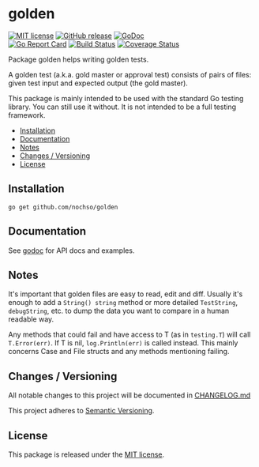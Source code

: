 golden
======

[![MIT license](https://img.shields.io/badge/license-MIT-blue.svg)](LICENSE)
[![GitHub release](https://img.shields.io/github/release/nochso/golden.svg)](https://github.com/nochso/golden/releases)
[![GoDoc](https://godoc.org/github.com/nochso/golden?status.svg)](http://godoc.org/github.com/nochso/golden)  
[![Go Report Card](https://goreportcard.com/badge/github.com/nochso/golden)](https://goreportcard.com/report/github.com/nochso/golden)
[![Build Status](https://travis-ci.org/nochso/golden.svg?branch=master)](https://travis-ci.org/nochso/golden)
[![Coverage Status](https://coveralls.io/repos/github/nochso/golden/badge.svg?branch=master)](https://coveralls.io/github/nochso/golden?branch=master)

Package golden helps writing golden tests.

A golden test (a.k.a. gold master or approval test) consists of pairs of
files: given test input and expected output (the gold master).

This package is mainly intended to be used with the standard Go testing
library. You can still use it without. It is not intended to be a full
testing framework.

- [Installation](#installation)
- [Documentation](#documentation)
- [Notes](#notes)
- [Changes / Versioning](#changes--versioning)
- [License](#license)


Installation
------------

    go get github.com/nochso/golden


Documentation
-------------

See [godoc](https://godoc.org/github.com/nochso/golden) for API docs and
examples.

Notes
-----
It's important that golden files are easy to read, edit and diff. Usually it's
enough to add a `String() string` method or more detailed `TestString`,
`debugString`, etc. to dump the data you want to compare in a human readable
way.

Any methods that could fail and have access to T (as in `testing.T`)
will call `T.Error(err)`. If T is nil, `log.Println(err)` is called instead.
This mainly concerns Case and File structs and any methods mentioning
failing.

Changes / Versioning
--------------------

All notable changes to this project will be documented in [CHANGELOG.md](CHANGELOG.md)

This project adheres to [Semantic Versioning](http://semver.org/).


License
-------

This package is released under the [MIT license](LICENSE).